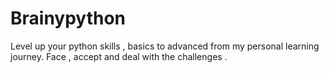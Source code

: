# Brainypython
Level up your python skills  , basics to advanced   from my personal learning journey.  Face , accept and deal with the challenges .
